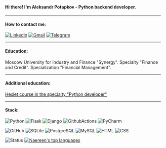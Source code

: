 #### Hi there! I'm Aleksandr Potapkov - Python backend developer.
___
#### How to contact me:
[![Linkedin](https://img.shields.io/badge/LinkedIn-0077B5?style=for-the-badge&logo=linkedin&logoColor=white)](https://www.linkedin.com/in/aleksandr-potapkov-a43443254/)
[![Gmail](https://img.shields.io/badge/Gmail-D14836?style=for-the-badge&logo=gmail&logoColor=white)](Potapkov.a.p@gmail.com)
[![Telegram](https://img.shields.io/badge/Telegram-2CA5E0?style=for-the-badge&logo=telegram&logoColor=white)](@Aleksandr_Potapkov)
___
#### Education:
Moscow University for Industry and Finance "Synergy".
Specialty "Finance and Credit".
Specialization "Financial Management".
___
#### Additional education:
[Hexlet course in the specialty "Python developer"](https://ru.hexlet.io/u/apotapkov)
___
#### Stack:
![Python](https://img.shields.io/badge/python-3670A0?style=for-the-badge&logo=python&logoColor=ffdd54)
![Flask](https://img.shields.io/badge/Flask-000000?style=for-the-badge&logo=flask&logoColor=white)
![Django](https://img.shields.io/badge/Django-092E20?style=for-the-badge&logo=django&logoColor=white)
![GithubActions](https://img.shields.io/badge/GitHub_Actions-2088FF?style=for-the-badge&logo=github-actions&logoColor=white)
![PyCharm](https://img.shields.io/badge/PyCharm-000000.svg?&style=for-the-badge&logo=PyCharm&logoColor=white)

![GitHub](https://img.shields.io/badge/GIT-E44C30?style=for-the-badge&logo=git&logoColor=white)
![SQLite](https://img.shields.io/badge/SQLite-07405E?style=for-the-badge&logo=sqlite&logoColor=white)
![PostgreSQL](https://img.shields.io/badge/PostgreSQL-316192?style=for-the-badge&logo=postgresql&logoColor=white)
![MySQL](https://img.shields.io/badge/MySQL-005C84?style=for-the-badge&logo=mysql&logoColor=white)
![HTML](https://img.shields.io/badge/HTML5-E34F26?style=for-the-badge&logo=html5&logoColor=white)
![CSS](https://img.shields.io/badge/CSS3-1572B6?style=for-the-badge&logo=css3&logoColor=white)

![Status](https://github-readme-stats.vercel.app/api?username=AlexanderPotapkov&theme=blue-green)
[![Naereen's top languages](https://github-readme-stats.vercel.app/api/top-langs/?username=AlexanderPotapkov&theme=blue-green)](https://github.com/AlexanderPotapkov/github-readme-stats)